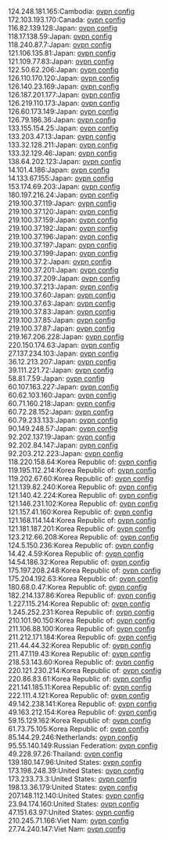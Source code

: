 124.248.181.165:Cambodia: [ovpn config](vpn/124_248_181_165.ovpn)  
172.103.193.170:Canada: [ovpn config](vpn/172_103_193_170.ovpn)  
116.82.139.128:Japan: [ovpn config](vpn/116_82_139_128.ovpn)  
118.17.138.59:Japan: [ovpn config](vpn/118_17_138_59.ovpn)  
118.240.87.7:Japan: [ovpn config](vpn/118_240_87_7.ovpn)  
121.106.135.81:Japan: [ovpn config](vpn/121_106_135_81.ovpn)  
121.109.77.83:Japan: [ovpn config](vpn/121_109_77_83.ovpn)  
122.50.62.206:Japan: [ovpn config](vpn/122_50_62_206.ovpn)  
126.110.170.120:Japan: [ovpn config](vpn/126_110_170_120.ovpn)  
126.140.23.169:Japan: [ovpn config](vpn/126_140_23_169.ovpn)  
126.187.201.177:Japan: [ovpn config](vpn/126_187_201_177.ovpn)  
126.219.110.173:Japan: [ovpn config](vpn/126_219_110_173.ovpn)  
126.60.173.149:Japan: [ovpn config](vpn/126_60_173_149.ovpn)  
126.79.186.36:Japan: [ovpn config](vpn/126_79_186_36.ovpn)  
133.155.154.25:Japan: [ovpn config](vpn/133_155_154_25.ovpn)  
133.203.47.13:Japan: [ovpn config](vpn/133_203_47_13.ovpn)  
133.32.128.211:Japan: [ovpn config](vpn/133_32_128_211.ovpn)  
133.32.129.46:Japan: [ovpn config](vpn/133_32_129_46.ovpn)  
138.64.202.123:Japan: [ovpn config](vpn/138_64_202_123.ovpn)  
14.101.4.186:Japan: [ovpn config](vpn/14_101_4_186.ovpn)  
14.133.67.155:Japan: [ovpn config](vpn/14_133_67_155.ovpn)  
153.174.69.203:Japan: [ovpn config](vpn/153_174_69_203.ovpn)  
180.197.216.24:Japan: [ovpn config](vpn/180_197_216_24.ovpn)  
219.100.37.119:Japan: [ovpn config](vpn/219_100_37_119.ovpn)  
219.100.37.120:Japan: [ovpn config](vpn/219_100_37_120.ovpn)  
219.100.37.159:Japan: [ovpn config](vpn/219_100_37_159.ovpn)  
219.100.37.192:Japan: [ovpn config](vpn/219_100_37_192.ovpn)  
219.100.37.196:Japan: [ovpn config](vpn/219_100_37_196.ovpn)  
219.100.37.197:Japan: [ovpn config](vpn/219_100_37_197.ovpn)  
219.100.37.199:Japan: [ovpn config](vpn/219_100_37_199.ovpn)  
219.100.37.2:Japan: [ovpn config](vpn/219_100_37_2.ovpn)  
219.100.37.201:Japan: [ovpn config](vpn/219_100_37_201.ovpn)  
219.100.37.209:Japan: [ovpn config](vpn/219_100_37_209.ovpn)  
219.100.37.213:Japan: [ovpn config](vpn/219_100_37_213.ovpn)  
219.100.37.60:Japan: [ovpn config](vpn/219_100_37_60.ovpn)  
219.100.37.63:Japan: [ovpn config](vpn/219_100_37_63.ovpn)  
219.100.37.83:Japan: [ovpn config](vpn/219_100_37_83.ovpn)  
219.100.37.85:Japan: [ovpn config](vpn/219_100_37_85.ovpn)  
219.100.37.87:Japan: [ovpn config](vpn/219_100_37_87.ovpn)  
219.167.206.228:Japan: [ovpn config](vpn/219_167_206_228.ovpn)  
220.150.174.63:Japan: [ovpn config](vpn/220_150_174_63.ovpn)  
27.137.234.103:Japan: [ovpn config](vpn/27_137_234_103.ovpn)  
36.12.213.207:Japan: [ovpn config](vpn/36_12_213_207.ovpn)  
39.111.221.72:Japan: [ovpn config](vpn/39_111_221_72.ovpn)  
58.81.7.59:Japan: [ovpn config](vpn/58_81_7_59.ovpn)  
60.107.163.227:Japan: [ovpn config](vpn/60_107_163_227.ovpn)  
60.62.103.160:Japan: [ovpn config](vpn/60_62_103_160.ovpn)  
60.71.160.218:Japan: [ovpn config](vpn/60_71_160_218.ovpn)  
60.72.28.152:Japan: [ovpn config](vpn/60_72_28_152.ovpn)  
60.79.233.133:Japan: [ovpn config](vpn/60_79_233_133.ovpn)  
90.149.248.57:Japan: [ovpn config](vpn/90_149_248_57.ovpn)  
92.202.137.19:Japan: [ovpn config](vpn/92_202_137_19.ovpn)  
92.202.84.147:Japan: [ovpn config](vpn/92_202_84_147.ovpn)  
92.203.212.223:Japan: [ovpn config](vpn/92_203_212_223.ovpn)  
118.220.158.64:Korea Republic of: [ovpn config](vpn/118_220_158_64.ovpn)  
119.195.112.214:Korea Republic of: [ovpn config](vpn/119_195_112_214.ovpn)  
119.202.67.60:Korea Republic of: [ovpn config](vpn/119_202_67_60.ovpn)  
121.139.82.240:Korea Republic of: [ovpn config](vpn/121_139_82_240.ovpn)  
121.140.42.224:Korea Republic of: [ovpn config](vpn/121_140_42_224.ovpn)  
121.146.231.102:Korea Republic of: [ovpn config](vpn/121_146_231_102.ovpn)  
121.157.41.160:Korea Republic of: [ovpn config](vpn/121_157_41_160.ovpn)  
121.168.114.144:Korea Republic of: [ovpn config](vpn/121_168_114_144.ovpn)  
121.181.187.201:Korea Republic of: [ovpn config](vpn/121_181_187_201.ovpn)  
123.212.66.208:Korea Republic of: [ovpn config](vpn/123_212_66_208.ovpn)  
124.5.150.236:Korea Republic of: [ovpn config](vpn/124_5_150_236.ovpn)  
14.42.4.59:Korea Republic of: [ovpn config](vpn/14_42_4_59.ovpn)  
14.54.186.32:Korea Republic of: [ovpn config](vpn/14_54_186_32.ovpn)  
175.197.208.248:Korea Republic of: [ovpn config](vpn/175_197_208_248.ovpn)  
175.204.192.63:Korea Republic of: [ovpn config](vpn/175_204_192_63.ovpn)  
180.68.0.47:Korea Republic of: [ovpn config](vpn/180_68_0_47.ovpn)  
182.214.137.86:Korea Republic of: [ovpn config](vpn/182_214_137_86.ovpn)  
1.227.115.214:Korea Republic of: [ovpn config](vpn/1_227_115_214.ovpn)  
1.245.252.231:Korea Republic of: [ovpn config](vpn/1_245_252_231.ovpn)  
210.101.90.150:Korea Republic of: [ovpn config](vpn/210_101_90_150.ovpn)  
211.106.88.100:Korea Republic of: [ovpn config](vpn/211_106_88_100.ovpn)  
211.212.171.184:Korea Republic of: [ovpn config](vpn/211_212_171_184.ovpn)  
211.44.44.32:Korea Republic of: [ovpn config](vpn/211_44_44_32.ovpn)  
211.47.119.43:Korea Republic of: [ovpn config](vpn/211_47_119_43.ovpn)  
218.53.143.60:Korea Republic of: [ovpn config](vpn/218_53_143_60.ovpn)  
220.121.230.214:Korea Republic of: [ovpn config](vpn/220_121_230_214.ovpn)  
220.86.83.61:Korea Republic of: [ovpn config](vpn/220_86_83_61.ovpn)  
221.141.185.11:Korea Republic of: [ovpn config](vpn/221_141_185_11.ovpn)  
222.111.4.121:Korea Republic of: [ovpn config](vpn/222_111_4_121.ovpn)  
49.142.238.141:Korea Republic of: [ovpn config](vpn/49_142_238_141.ovpn)  
49.163.212.154:Korea Republic of: [ovpn config](vpn/49_163_212_154.ovpn)  
59.15.129.162:Korea Republic of: [ovpn config](vpn/59_15_129_162.ovpn)  
61.73.75.105:Korea Republic of: [ovpn config](vpn/61_73_75_105.ovpn)  
85.144.29.246:Netherlands: [ovpn config](vpn/85_144_29_246.ovpn)  
95.55.140.149:Russian Federation: [ovpn config](vpn/95_55_140_149.ovpn)  
49.228.97.26:Thailand: [ovpn config](vpn/49_228_97_26.ovpn)  
139.180.147.96:United States: [ovpn config](vpn/139_180_147_96.ovpn)  
173.198.248.39:United States: [ovpn config](vpn/173_198_248_39.ovpn)  
173.233.73.3:United States: [ovpn config](vpn/173_233_73_3.ovpn)  
198.13.36.179:United States: [ovpn config](vpn/198_13_36_179.ovpn)  
207.148.112.140:United States: [ovpn config](vpn/207_148_112_140.ovpn)  
23.94.174.160:United States: [ovpn config](vpn/23_94_174_160.ovpn)  
47.151.63.97:United States: [ovpn config](vpn/47_151_63_97.ovpn)  
210.245.71.166:Viet Nam: [ovpn config](vpn/210_245_71_166.ovpn)  
27.74.240.147:Viet Nam: [ovpn config](vpn/27_74_240_147.ovpn)  
